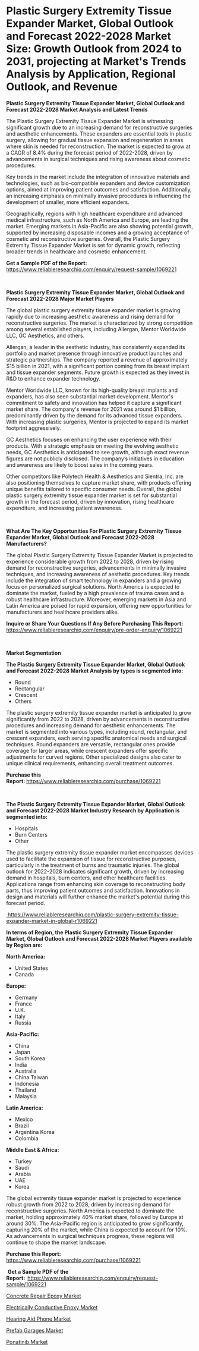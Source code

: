 <p><h1>Plastic Surgery Extremity Tissue Expander Market, Global Outlook and Forecast 2022-2028 Market Size: Growth Outlook from 2024 to 2031, projecting at Market's Trends Analysis by Application, Regional Outlook, and Revenue</h1></p><p><strong>Plastic Surgery Extremity Tissue Expander Market, Global Outlook and Forecast 2022-2028 Market Analysis and Latest Trends</strong></p>
<p><p>The Plastic Surgery Extremity Tissue Expander Market is witnessing significant growth due to an increasing demand for reconstructive surgeries and aesthetic enhancements. These expanders are essential tools in plastic surgery, allowing for gradual tissue expansion and regeneration in areas where skin is needed for reconstruction. The market is expected to grow at a CAGR of 8.4% during the forecast period of 2022-2028, driven by advancements in surgical techniques and rising awareness about cosmetic procedures. </p><p>Key trends in the market include the integration of innovative materials and technologies, such as bio-compatible expanders and device customization options, aimed at improving patient outcomes and satisfaction. Additionally, an increasing emphasis on minimally invasive procedures is influencing the development of smaller, more efficient expanders. </p><p>Geographically, regions with high healthcare expenditure and advanced medical infrastructure, such as North America and Europe, are leading the market. Emerging markets in Asia-Pacific are also showing potential growth, supported by increasing disposable incomes and a growing acceptance of cosmetic and reconstructive surgeries. Overall, the Plastic Surgery Extremity Tissue Expander Market is set for dynamic growth, reflecting broader trends in healthcare and cosmetic enhancement.</p></p>
<p><strong>Get a Sample PDF of the Report:&nbsp;</strong> <a href="https://www.reliableresearchiq.com/enquiry/request-sample/1069221">https://www.reliableresearchiq.com/enquiry/request-sample/1069221</a></p>
<p>&nbsp;</p>
<p><strong>Plastic Surgery Extremity Tissue Expander Market, Global Outlook and Forecast 2022-2028 Major Market Players</strong></p>
<p><p>The global plastic surgery extremity tissue expander market is growing rapidly due to increasing aesthetic awareness and rising demand for reconstructive surgeries. The market is characterized by strong competition among several established players, including Allergan, Mentor Worldwide LLC, GC Aesthetics, and others.</p><p>Allergan, a leader in the aesthetic industry, has consistently expanded its portfolio and market presence through innovative product launches and strategic partnerships. The company reported a revenue of approximately $15 billion in 2021, with a significant portion coming from its breast implant and tissue expander segments. Future growth is expected as they invest in R&D to enhance expander technology.</p><p>Mentor Worldwide LLC, known for its high-quality breast implants and expanders, has also seen substantial market development. Mentor's commitment to safety and innovation has helped it capture a significant market share. The company's revenue for 2021 was around $1 billion, predominantly driven by the demand for its advanced tissue expanders. With increasing plastic surgeries, Mentor is projected to expand its market footprint aggressively.</p><p>GC Aesthetics focuses on enhancing the user experience with their products. With a strategic emphasis on meeting the evolving aesthetic needs, GC Aesthetics is anticipated to see growth, although exact revenue figures are not publicly disclosed. The company’s initiatives in education and awareness are likely to boost sales in the coming years.</p><p>Other competitors like Polytech Health & Aesthetics and Sientra, Inc. are also positioning themselves to capture market share, with products offering unique benefits tailored to specific consumer needs. Overall, the global plastic surgery extremity tissue expander market is set for substantial growth in the forecast period, driven by innovation, rising healthcare expenditure, and increasing patient awareness.</p></p>
<p>&nbsp;</p>
<p><strong>What Are The Key Opportunities For Plastic Surgery Extremity Tissue Expander Market, Global Outlook and Forecast 2022-2028 Manufacturers?</strong></p>
<p><p>The global Plastic Surgery Extremity Tissue Expander Market is projected to experience considerable growth from 2022 to 2028, driven by rising demand for reconstructive surgeries, advancements in minimally invasive techniques, and increasing awareness of aesthetic procedures. Key trends include the integration of smart technology in expanders and a growing focus on personalized surgical solutions. North America is expected to dominate the market, fueled by a high prevalence of trauma cases and a robust healthcare infrastructure. Moreover, emerging markets in Asia and Latin America are poised for rapid expansion, offering new opportunities for manufacturers and healthcare providers alike.</p></p>
<p><strong>Inquire or Share Your Questions If Any Before Purchasing This Report:</strong> <a href="https://www.reliableresearchiq.com/enquiry/pre-order-enquiry/1069221">https://www.reliableresearchiq.com/enquiry/pre-order-enquiry/1069221</a></p>
<p>&nbsp;</p>
<p><strong>Market Segmentation</strong></p>
<p><strong>The Plastic Surgery Extremity Tissue Expander Market, Global Outlook and Forecast 2022-2028 Market Analysis by types is segmented into:</strong></p>
<p><ul><li>Round</li><li>Rectangular</li><li>Crescent</li><li>Others</li></ul></p>
<p><p>The plastic surgery extremity tissue expander market is anticipated to grow significantly from 2022 to 2028, driven by advancements in reconstructive procedures and increasing demand for aesthetic enhancements. The market is segmented into various types, including round, rectangular, and crescent expanders, each serving specific anatomical needs and surgical techniques. Round expanders are versatile, rectangular ones provide coverage for larger areas, while crescent expanders offer specific adjustments for curved regions. Other specialized designs also cater to unique clinical requirements, enhancing overall treatment outcomes.</p></p>
<p><strong>Purchase this Report:&nbsp;</strong><a href="https://www.reliableresearchiq.com/purchase/1069221">https://www.reliableresearchiq.com/purchase/1069221</a></p>
<p>&nbsp;</p>
<p><strong>The Plastic Surgery Extremity Tissue Expander Market, Global Outlook and Forecast 2022-2028 Market Industry Research by Application is segmented into:</strong></p>
<p><ul><li>Hospitals</li><li>Burn Centers</li><li>Other</li></ul></p>
<p><p>The plastic surgery extremity tissue expander market encompasses devices used to facilitate the expansion of tissue for reconstructive purposes, particularly in the treatment of burns and traumatic injuries. The global outlook for 2022-2028 indicates significant growth, driven by increasing demand in hospitals, burn centers, and other healthcare facilities. Applications range from enhancing skin coverage to reconstructing body parts, thus improving patient outcomes and satisfaction. Innovations in design and materials will further enhance the market's potential during this forecast period.</p></p>
<p><a href="https://www.reliableresearchiq.com/plastic-surgery-extremity-tissue-expander-market-in-global-r1069221">&nbsp;https://www.reliableresearchiq.com/plastic-surgery-extremity-tissue-expander-market-in-global-r1069221</a></p>
<p><strong>In terms of Region, the Plastic Surgery Extremity Tissue Expander Market, Global Outlook and Forecast 2022-2028 Market Players available by Region are:</strong></p>
<p>
    <p> <strong> North America: </strong>
        <ul>
            <li>United States</li>
            <li>Canada</li>
        </ul>
        </p> 
    <p> <strong> Europe: </strong>
        <ul>
            <li>Germany</li>
            <li>France</li>
            <li>U.K.</li>
            <li>Italy</li>
            <li>Russia</li>
        </ul>
        </p> 
    <p> <strong> Asia-Pacific: </strong>
        <ul>
            <li>China</li>
            <li>Japan</li>
            <li>South Korea</li>
            <li>India</li>
            <li>Australia</li>
            <li>China Taiwan</li>
            <li>Indonesia</li>
            <li>Thailand</li>
            <li>Malaysia</li>
        </ul>
        </p> 
    <p> <strong> Latin America: </strong>
        <ul>
            <li>Mexico</li>
            <li>Brazil</li>
            <li>Argentina Korea</li>
            <li>Colombia</li>
        </ul>
        </p> 
    <p> <strong> Middle East & Africa: </strong>
        <ul>
            <li>Turkey</li>
            <li>Saudi</li>
            <li>Arabia</li>
            <li>UAE</li>
            <li>Korea</li>
        </ul>
    </p>
    </p>
<p><p>The global extremity tissue expander market is projected to experience robust growth from 2022 to 2028, driven by increasing demand for reconstructive surgeries. North America is expected to dominate the market, holding approximately 40% market share, followed by Europe at around 30%. The Asia-Pacific region is anticipated to grow significantly, capturing 20% of the market, while China is expected to account for 10%. As advancements in surgical techniques progress, these regions will continue to shape the market landscape.</p></p>
<p><strong>Purchase this Report: </strong><a href="https://www.reliableresearchiq.com/purchase/1069221">https://www.reliableresearchiq.com/purchase/1069221</a></p>
<p>&nbsp;<strong>Get a Sample PDF of the Report:&nbsp;&nbsp;</strong><a href="https://www.reliableresearchiq.com/enquiry/request-sample/1069221">https://www.reliableresearchiq.com/enquiry/request-sample/1069221</a></p>
<p><strong></strong></p>
<p><p><a href="https://issuu.com/reportprime-2/docs/concrete-repair-epoxy-market-size-2_e71c89081814b3">Concrete Repair Epoxy Market</a></p><p><a href="https://issuu.com/reportprime-2/docs/electrically-conductive-epoxy-marke_964e99adc78796">Electrically Conductive Epoxy Market</a></p><p><a href="https://medium.com/@sofie-mulder/hearing-aid-phone-market-global-market-insights-and-regional-analysis-2024-2031-4fa469276fc6">Hearing Aid Phone Market</a></p><p><a href="https://medium.com/@sofie-mulder/navigating-the-global-prefab-garages-market-landscape-trends-forecasts-and-impact-analysis-b85152ae27f0">Prefab Garages Market</a></p><p><a href="https://www.linkedin.com/pulse/ponatinib-market-insights-product-type-application-trends-regional-f1gbf?trackingId=Bu0TcbOeSGKpI3B8KO2rLw%3D%3D">Ponatinib Market</a></p></p>